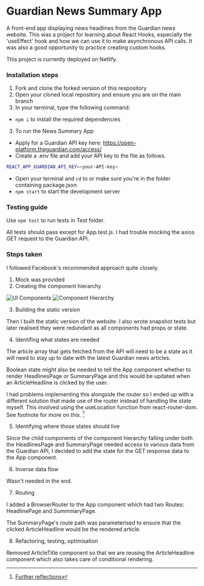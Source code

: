 # Guardian News Summary App 

A front-end app displaying news headlines from the Guardian news website. This was a project for learning about React Hooks, especially the 'useEffect' hook and how we can use it to make asynchronous API calls. It was also a good opportunity to practice creating custom hooks.

This project is currently deployed on Netlify.

### **Installation steps**

1. Fork and clone the forked version of this respository
2. Open your cloned local repository and ensure you are on the main branch
3. In your terminal, type the following command:

- `npm i` to install the required dependencies

3. To run the News Summary App

- Apply for a Guardian API key here: https://open-platform.theguardian.com/access/
- Create a .env file and add your API key to the file as follows.

```bash
REACT_APP_GUARDIAN_API_KEY=<your-API-key>
```

- Open your terminal and `cd` to or make sure you're in the folder containing package.json
- `npm start` to start the development server

### **Testing guide**

Use `npm test` to run tests in Test folder.

All tests should pass except for App.test.js. 
I had trouble mocking the axios GET request to the Guardian API.

### **Steps taken**

I followed Facebook's recommended approach quite closely.

1. Mock was provided
2. Creating the component hierarchy

![UI Components](https://github.com/tangjm/news-summary-challenge/blob/main/images/component-hierarchy.png)
![Component Hierarchy](https://github.com/tangjm/news-summary-challenge/blob/main/images/component-hierarchy2.png)

3. Building the static version

Then I built the static version of the website. I also wrote snapshot tests but later realised they were redundant as all components had props or state.

4. Identifing what states are needed

The article array that gets fetched from the API will need to be a state as it will need to stay up to date with the latest Guardian news articles.

Boolean state might also be needed to tell the App component whether to render HeadlinesPage or SummaryPage and this would be updated when an ArticleHeadline is clicked by the user. 

I had problems implementing this alongside the router so I ended up with a different solution that made use of the router instead of handling the state myself. This involved using the useLocation function from react-router-dom. See footnote for more on this. [^1]

5. Identifying where those states should live

Since the child components of the component hierarchy falling under both the HeadlinesPage and SummaryPage needed access to various data from the Guardian API, I decided to add the state for the GET response data to the App component.

6. Inverse data flow

Wasn't needed in the end.

7. Routing

I added a BrowserRouter to the App component which had two Routes: HeadlinePage and SummmaryPage. 

The SummaryPage's route path was parameterised to ensure that the clicked ArticleHeadline would be the rendered article.

8. Refactoring, testing, optimisation

Removed ArticleTitle component so that we are reusing the ArticleHeadline component which also takes care of conditional rendering. 

[^1]: [Further reflections](https://github.com/tangjm/news-summary-challenge/blob/main/Reflection.md)




